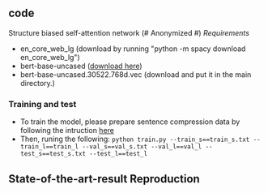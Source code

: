 ## code
Structure biased self-attention network (# Anonymized #)
*Requirements*
- en_core_web_lg (download by running "python -m spacy download en_core_web_lg") 
- bert-base-uncased ([download here](https://github.com/google-research/bert))
- bert-base-uncased.30522.768d.vec (download and put it in the main directory.)

### Training and test
- To train the model, please prepare sentence compression data by following the intruction [here](https://github.com/code4sc19/data)
- Then, runing the following:
`python train.py --train_s==train_s.txt --train_l==train_l --val_s==val_s.txt --val_l==val_l --test_s==test_s.txt --test_l==test_l`
                 
## State-of-the-art-result Reproduction
